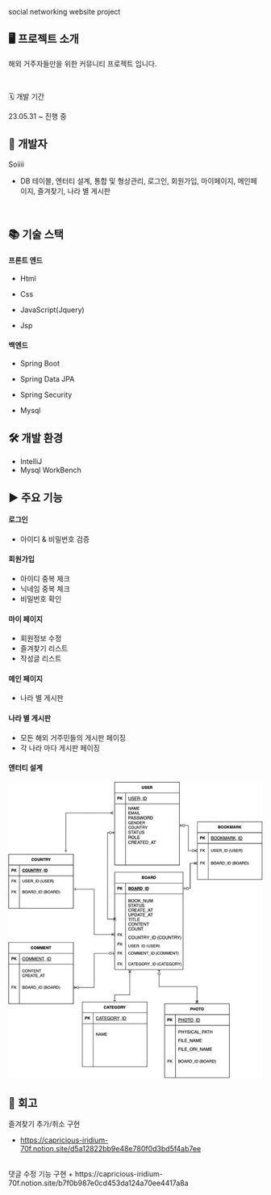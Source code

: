 social networking website project

## 🖥 프로젝트 소개
해외 거주자들만을 위한 커뮤니티 프로젝트 입니다.

<br/>

🗓 개발 기간

23.05.31 ~ 진행 중

## 👩 개발자

Soiiii
+ DB 테이블, 엔터티 설계, 통합 및 형상관리, 로그인, 회원가입, 마이페이지, 메인페이지, 즐겨찾기, 나라 별 게시판

<br/>

## 📚 기술 스택

#### 프론트 엔드
+ Html

+ Css

+ JavaScript(Jquery)

+ Jsp

#### 백엔드
+ Spring Boot

+ Spring Data JPA

+ Spring Security

+ Mysql 

## 🛠 개발 환경

+ IntelliJ
+ Mysql WorkBench

## ▶ 주요 기능


#### 로그인
- 아이디 & 비밀번호 검증

#### 회원가입
- 아이디 중복 체크
- 닉네임 중복 체크
- 비밀번호 확인

#### 마이 페이지
- 회원정보 수정
- 즐겨찾기 리스트
- 작성글 리스트

#### 메인 페이지
- 나라 별 게시판 

#### 나라 별 게시판
- 모든 해외 거주민들의 게시판 페이징
- 각 나라 마다 게시판 페이징
  
#### 엔터티 설계
![entity.jpeg](entity.jpeg)

## 📝 회고

즐겨찾기 추가/취소 구현
+ https://capricious-iridium-70f.notion.site/d5a12822bb9e48e780f0d3bd5f4ab7ee
<br>
댓글 수정 기능 구현
+ https://capricious-iridium-70f.notion.site/b7f0b987e0cd453da124a70ee4417a8a
